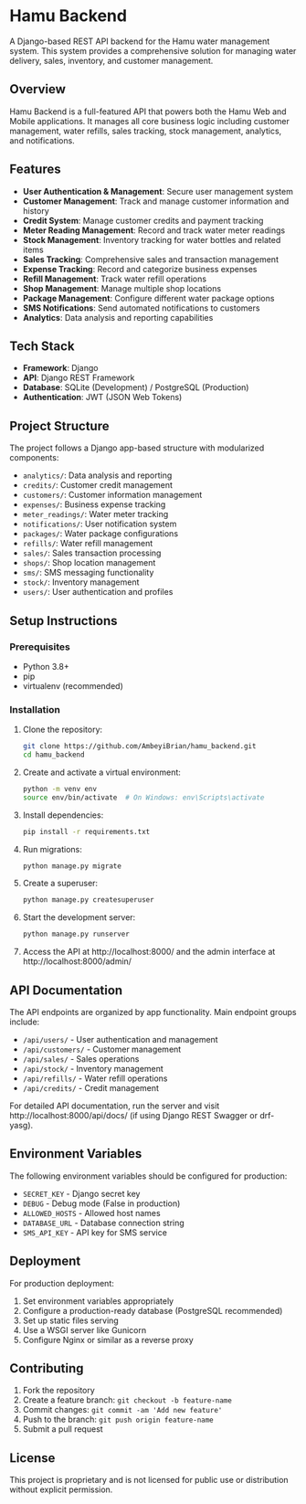 # Hamu Backend

A Django-based REST API backend for the Hamu water management system. This system provides a comprehensive solution for managing water delivery, sales, inventory, and customer management.

## Overview

Hamu Backend is a full-featured API that powers both the Hamu Web and Mobile applications. It manages all core business logic including customer management, water refills, sales tracking, stock management, analytics, and notifications.

## Features

- **User Authentication & Management**: Secure user management system
- **Customer Management**: Track and manage customer information and history
- **Credit System**: Manage customer credits and payment tracking
- **Meter Reading Management**: Record and track water meter readings
- **Stock Management**: Inventory tracking for water bottles and related items
- **Sales Tracking**: Comprehensive sales and transaction management
- **Expense Tracking**: Record and categorize business expenses
- **Refill Management**: Track water refill operations
- **Shop Management**: Manage multiple shop locations
- **Package Management**: Configure different water package options
- **SMS Notifications**: Send automated notifications to customers
- **Analytics**: Data analysis and reporting capabilities

## Tech Stack

- **Framework**: Django
- **API**: Django REST Framework
- **Database**: SQLite (Development) / PostgreSQL (Production)
- **Authentication**: JWT (JSON Web Tokens)

## Project Structure

The project follows a Django app-based structure with modularized components:

- `analytics/`: Data analysis and reporting
- `credits/`: Customer credit management
- `customers/`: Customer information management
- `expenses/`: Business expense tracking
- `meter_readings/`: Water meter tracking
- `notifications/`: User notification system
- `packages/`: Water package configurations
- `refills/`: Water refill management
- `sales/`: Sales transaction processing
- `shops/`: Shop location management
- `sms/`: SMS messaging functionality
- `stock/`: Inventory management
- `users/`: User authentication and profiles

## Setup Instructions

### Prerequisites

- Python 3.8+
- pip
- virtualenv (recommended)

### Installation

1. Clone the repository:
   ```bash
   git clone https://github.com/AmbeyiBrian/hamu_backend.git
   cd hamu_backend
   ```

2. Create and activate a virtual environment:
   ```bash
   python -m venv env
   source env/bin/activate  # On Windows: env\Scripts\activate
   ```

3. Install dependencies:
   ```bash
   pip install -r requirements.txt
   ```

4. Run migrations:
   ```bash
   python manage.py migrate
   ```

5. Create a superuser:
   ```bash
   python manage.py createsuperuser
   ```

6. Start the development server:
   ```bash
   python manage.py runserver
   ```

7. Access the API at http://localhost:8000/ and the admin interface at http://localhost:8000/admin/

## API Documentation

The API endpoints are organized by app functionality. Main endpoint groups include:

- `/api/users/` - User authentication and management
- `/api/customers/` - Customer management
- `/api/sales/` - Sales operations
- `/api/stock/` - Inventory management
- `/api/refills/` - Water refill operations
- `/api/credits/` - Credit management

For detailed API documentation, run the server and visit http://localhost:8000/api/docs/ (if using Django REST Swagger or drf-yasg).

## Environment Variables

The following environment variables should be configured for production:

- `SECRET_KEY` - Django secret key
- `DEBUG` - Debug mode (False in production)
- `ALLOWED_HOSTS` - Allowed host names
- `DATABASE_URL` - Database connection string
- `SMS_API_KEY` - API key for SMS service

## Deployment

For production deployment:

1. Set environment variables appropriately
2. Configure a production-ready database (PostgreSQL recommended)
3. Set up static files serving
4. Use a WSGI server like Gunicorn
5. Configure Nginx or similar as a reverse proxy

## Contributing

1. Fork the repository
2. Create a feature branch: `git checkout -b feature-name`
3. Commit changes: `git commit -am 'Add new feature'`
4. Push to the branch: `git push origin feature-name`
5. Submit a pull request

## License

This project is proprietary and is not licensed for public use or distribution without explicit permission.
